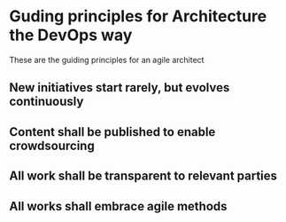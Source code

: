 # Guding principles for Architecture the DevOps way  
These are the guiding principles for an agile architect  

## New initiatives start rarely, but evolves continuously

## Content shall be published to enable crowdsourcing

## All work shall be transparent to relevant parties

## All works shall embrace agile methods
